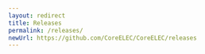 ```yaml
---
layout: redirect
title: Releases
permalink: /releases/
newUrl: https://github.com/CoreELEC/CoreELEC/releases
---
```

